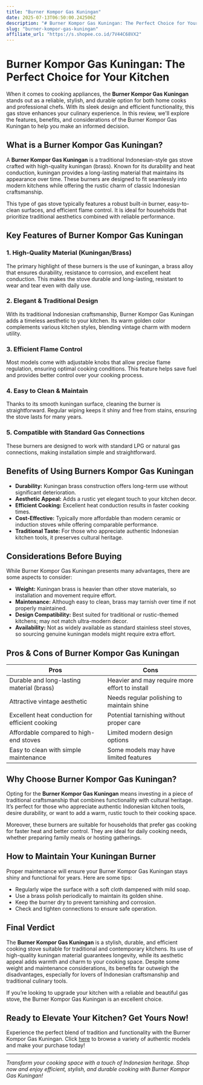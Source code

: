 ```yaml
---
title: "Burner Kompor Gas Kuningan"
date: 2025-07-13T06:50:00.242506Z
description: "# Burner Kompor Gas Kuningan: The Perfect Choice for Your Kitchen..."
slug: "burner-kompor-gas-kuningan"
affiliate_url: "https://s.shopee.co.id/7V44C68VX2"
---
```

# Burner Kompor Gas Kuningan: The Perfect Choice for Your Kitchen

When it comes to cooking appliances, the **Burner Kompor Gas Kuningan** stands out as a reliable, stylish, and durable option for both home cooks and professional chefs. With its sleek design and efficient functionality, this gas stove enhances your culinary experience. In this review, we'll explore the features, benefits, and considerations of the Burner Kompor Gas Kuningan to help you make an informed decision.

## What is a Burner Kompor Gas Kuningan?

A **Burner Kompor Gas Kuningan** is a traditional Indonesian-style gas stove crafted with high-quality kuningan (brass). Known for its durability and heat conduction, kuningan provides a long-lasting material that maintains its appearance over time. These burners are designed to fit seamlessly into modern kitchens while offering the rustic charm of classic Indonesian craftsmanship.

This type of gas stove typically features a robust built-in burner, easy-to-clean surfaces, and efficient flame control. It is ideal for households that prioritize traditional aesthetics combined with reliable performance.

## Key Features of Burner Kompor Gas Kuningan

### 1. High-Quality Material (Kuningan/Brass)
The primary highlight of these burners is the use of kuningan, a brass alloy that ensures durability, resistance to corrosion, and excellent heat conduction. This makes the stove durable and long-lasting, resistant to wear and tear even with daily use.

### 2. Elegant & Traditional Design
With its traditional Indonesian craftsmanship, Burner Kompor Gas Kuningan adds a timeless aesthetic to your kitchen. Its warm golden color complements various kitchen styles, blending vintage charm with modern utility.

### 3. Efficient Flame Control
Most models come with adjustable knobs that allow precise flame regulation, ensuring optimal cooking conditions. This feature helps save fuel and provides better control over your cooking process.

### 4. Easy to Clean & Maintain
Thanks to its smooth kuningan surface, cleaning the burner is straightforward. Regular wiping keeps it shiny and free from stains, ensuring the stove lasts for many years.

### 5. Compatible with Standard Gas Connections
These burners are designed to work with standard LPG or natural gas connections, making installation simple and straightforward.

## Benefits of Using Burners Kompor Gas Kuningan

- **Durability:** Kuningan brass construction offers long-term use without significant deterioration.
- **Aesthetic Appeal:** Adds a rustic yet elegant touch to your kitchen decor.
- **Efficient Cooking:** Excellent heat conduction results in faster cooking times.
- **Cost-Effective:** Typically more affordable than modern ceramic or induction stoves while offering comparable performance.
- **Traditional Taste:** For those who appreciate authentic Indonesian kitchen tools, it preserves cultural heritage.

## Considerations Before Buying

While Burner Kompor Gas Kuningan presents many advantages, there are some aspects to consider:

- **Weight:** Kuningan brass is heavier than other stove materials, so installation and movement require effort.
- **Maintenance:** Although easy to clean, brass may tarnish over time if not properly maintained.
- **Design Compatibility:** Best suited for traditional or rustic-themed kitchens; may not match ultra-modern decor.
- **Availability:** Not as widely available as standard stainless steel stoves, so sourcing genuine kuningan models might require extra effort.

## Pros & Cons of Burner Kompor Gas Kuningan

| Pros                                             | Cons                                              |
|--------------------------------------------------|---------------------------------------------------|
| Durable and long-lasting material (brass)      | Heavier and may require more effort to install |
| Attractive vintage aesthetic                   | Needs regular polishing to maintain shine     |
| Excellent heat conduction for efficient cooking | Potential tarnishing without proper care     |
| Affordable compared to high-end stoves          | Limited modern design options                |
| Easy to clean with simple maintenance            | Some models may have limited features        |

## Why Choose Burner Kompor Gas Kuningan?

Opting for the **Burner Kompor Gas Kuningan** means investing in a piece of traditional craftsmanship that combines functionality with cultural heritage. It’s perfect for those who appreciate authentic Indonesian kitchen tools, desire durability, or want to add a warm, rustic touch to their cooking space.

Moreover, these burners are suitable for households that prefer gas cooking for faster heat and better control. They are ideal for daily cooking needs, whether preparing family meals or hosting gatherings.

## How to Maintain Your Kuningan Burner

Proper maintenance will ensure your Burner Kompor Gas Kuningan stays shiny and functional for years. Here are some tips:

- Regularly wipe the surface with a soft cloth dampened with mild soap.
- Use a brass polish periodically to maintain its golden shine.
- Keep the burner dry to prevent tarnishing and corrosion.
- Check and tighten connections to ensure safe operation.

## Final Verdict

The **Burner Kompor Gas Kuningan** is a stylish, durable, and efficient cooking stove suitable for traditional and contemporary kitchens. Its use of high-quality kuningan material guarantees longevity, while its aesthetic appeal adds warmth and charm to your cooking space. Despite some weight and maintenance considerations, its benefits far outweigh the disadvantages, especially for lovers of Indonesian craftsmanship and traditional culinary tools.

If you’re looking to upgrade your kitchen with a reliable and beautiful gas stove, the Burner Kompor Gas Kuningan is an excellent choice.

## Ready to Elevate Your Kitchen? Get Yours Now!

Experience the perfect blend of tradition and functionality with the Burner Kompor Gas Kuningan. Click [here](https://s.shopee.co.id/7V44C68VX2) to browse a variety of authentic models and make your purchase today!

---

*Transform your cooking space with a touch of Indonesian heritage. Shop now and enjoy efficient, stylish, and durable cooking with Burner Kompor Gas Kuningan!*